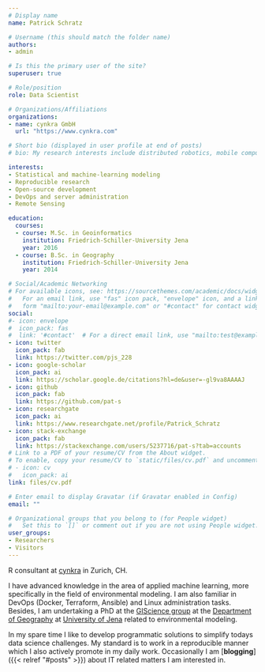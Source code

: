 ```yaml
---
# Display name
name: Patrick Schratz

# Username (this should match the folder name)
authors:
- admin

# Is this the primary user of the site?
superuser: true

# Role/position
role: Data Scientist

# Organizations/Affiliations
organizations:
- name: cynkra GmbH
  url: "https://www.cynkra.com"

# Short bio (displayed in user profile at end of posts)
# bio: My research interests include distributed robotics, mobile computing and programmable matter.

interests:
- Statistical and machine-learning modeling
- Reproducible research
- Open-source development
- DevOps and server administration
- Remote Sensing

education:
  courses:
  - course: M.Sc. in Geoinformatics
    institution: Friedrich-Schiller-University Jena
    year: 2016
  - course: B.Sc. in Geography
    institution: Friedrich-Schiller-University Jena
    year: 2014

# Social/Academic Networking
# For available icons, see: https://sourcethemes.com/academic/docs/widgets/#icons
#   For an email link, use "fas" icon pack, "envelope" icon, and a link in the
#   form "mailto:your-email@example.com" or "#contact" for contact widget.
social:
#- icon: envelope
#  icon_pack: fas
#  link: '#contact'  # For a direct email link, use "mailto:test@example.org".
- icon: twitter
  icon_pack: fab
  link: https://twitter.com/pjs_228
- icon: google-scholar
  icon_pack: ai
  link: https://scholar.google.de/citations?hl=de&user=-gl9va8AAAAJ
- icon: github
  icon_pack: fab
  link: https://github.com/pat-s
- icon: researchgate
  icon_pack: ai
  link: https://www.researchgate.net/profile/Patrick_Schratz
- icon: stack-exchange
  icon_pack: fab
  link: https://stackexchange.com/users/5237716/pat-s?tab=accounts
# Link to a PDF of your resume/CV from the About widget.
# To enable, copy your resume/CV to `static/files/cv.pdf` and uncomment the lines below.
# - icon: cv
#   icon_pack: ai
link: files/cv.pdf

# Enter email to display Gravatar (if Gravatar enabled in Config)
email: ""

# Organizational groups that you belong to (for People widget)
#   Set this to `[]` or comment out if you are not using People widget.
user_groups:
- Researchers
- Visitors
---
```


R consultant at [cynkra](https://cynkra.com/) in Zurich, CH.

I have advanced knowledge in the area of applied machine learning, more specifically in the field of environmental modeling.
I am also familiar in DevOps (Docker, Terraform, Ansible) and Linux administration tasks.
Besides, I am undertaking a PhD at the [GIScience group](https://www.geographie.uni-jena.de/Geoinformatik_p_1558.html) at the [Department of Geography](https://www.geographie.uni-jena.de/Institut+für+Geographie.html) at [University of Jena](https://www.uni-jena.de/en/) related to environmental modeling.

In my spare time I like to develop programmatic solutions to simplify todays data science challenges.
My standard is to work in a reproducible manner which I also actively promote in my daily work.
Occasionally I am [**blogging**]({{< relref "#posts" >}}) about IT related matters I am interested in.
